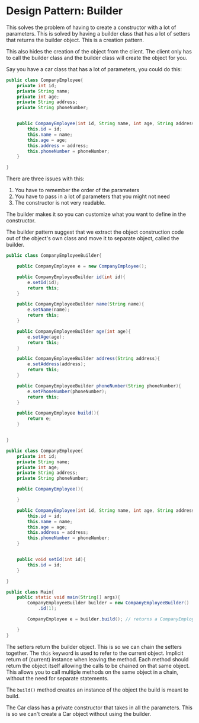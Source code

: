 # Design Pattern: Builder

This solves the problem of having to create a constructor with a lot of parameters. This is solved by having a builder class that has a lot of setters that returns the builder object. This is a creation pattern.

This also hides the creation of the object from the client. The client only has to call the builder class and the builder class will create the object for you. 


Say you have a car class that has a lot of parameters, you could do this:

```java 
public class CompanyEmployee{
    private int id; 
    private String name;
    private int age;
    private String address;
    private String phoneNumber;


    public CompanyEmployee(int id, String name, int age, String address, String phoneNumber){
        this.id = id;
        this.name = name;
        this.age = age;
        this.address = address;
        this.phoneNumber = phoneNumber;
    }

}
```
There are three issues with this:
1. You have to remember the order of the parameters
2. You have to pass in a lot of parameters that you might not need
3. The constructor is not very readable.

The builder makes it so you can customize what you want to define in the constructor. 

The builder pattern suggest that we extract the object construction code out of the object's own class and move it to separate object, called the builder.


```java
public class CompanyEmployeeBuilder{

    public CompanyEmployee e = new CompanyEmployee();

    public CompanyEmployeeBuilder id(int id){
        e.setId(id);
        return this;
    }

    public CompanyEmployeeBuilder name(String name){
        e.setName(name);
        return this;
    }

    public CompanyEmployeeBuilder age(int age){
        e.setAge(age);
        return this;
    }

    public CompanyEmployeeBuilder address(String address){
        e.setAddress(address);
        return this;
    }

    public CompanyEmployeeBuilder phoneNumber(String phoneNumber){
        e.setPhoneNumber(phoneNumber);
        return this;
    }

    public CompanyEmployee build(){
        return e;
    }


}
```
```java
public class CompanyEmployee{
    private int id; 
    private String name;
    private int age;
    private String address;
    private String phoneNumber;

    public CompanyEmployee(){

    }

    public CompanyEmployee(int id, String name, int age, String address, String phoneNumber){
        this.id = id;
        this.name = name;
        this.age = age;
        this.address = address;
        this.phoneNumber = phoneNumber;
    }


    public void setId(int id){
        this.id = id;
    }

}
```


```java
public class Main{
    public static void main(String[] args){
        CompanyEmployeeBuilder builder = new CompanyEmployeeBuilder()
            .id(1);

        CompanyEmployee e = builder.build(); // returns a CompanyEmployee object

    }
}
```


The setters return the builder object. This is so we can chain the setters together. The `this` keyword is used to refer to the current object. Implicit return of (current) instance when leaving the method. Each method should return the object itself allowing the calls to be chained on that same object. This allows you to call multiple methods on the same object in a chain, without the need for separate statements. 

The `build()` method creates an instance of the object the build is meant to build.
















The Car class has a private constructor that takes in all the parameters. This is so we can't create a Car object without using the builder.